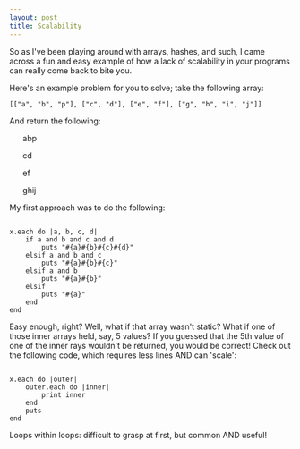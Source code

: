 ```yaml
---
layout: post
title: Scalability
---
```


<p>So as I've been playing around with arrays, hashes, and such, I came across a fun and easy example of how a lack of scalability in your programs can really come back to bite you.</p>
<p>Here's an example problem for you to solve; take the following array: </p>

<pre><code>[["a", "b", "p"], ["c", "d"], ["e", "f"], ["g", "h", "i", "j"]]</code></pre>

<p>And return the following: </p>
<ul>
  <p>abp</p>
  <p>cd</p>
  <p>ef</p>
  <p>ghij</p>
</ul>

<p>My first approach was to do the following: </p>
<pre><code>
x.each do |a, b, c, d|
	if a and b and c and d
		puts "#{a}#{b}#{c}#{d}"
	elsif a and b and c
		puts "#{a}#{b}#{c}"
	elsif a and b
		puts "#{a}#{b}"
	elsif 
		puts "#{a}"
	end
end
</code></pre>

<p>Easy enough, right? Well, what if that array wasn't static? What if one of those inner arrays held, say, 5 values? If you guessed that the 5th value of one of the inner rays wouldn't be returned, you would be correct! Check out the following code, which requires less lines AND can 'scale':</p>
<pre><code>
x.each do |outer|
	outer.each do |inner|
		print inner
	end
	puts
end
</code></pre>
<p> Loops within loops: difficult to grasp at first, but common AND useful!</p>